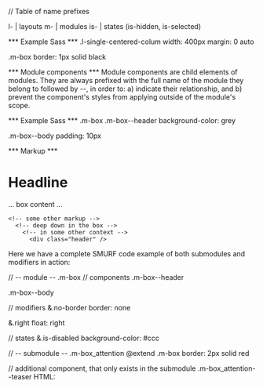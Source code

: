 // Table of name prefixes

l-   |     layouts
m-   |     modules
is-  |     states (is-hidden, is-selected)

*** Example Sass ***
.l-single-centered-colum
  width: 400px
  margin: 0 auto

.m-box
  border: 1px solid black


*** Module components ***
Module components are child elements of modules.
They are always prefixed with the full name of the module they belong to followed by --, in order to:
  a) indicate their relationship, and
  b) prevent the component's styles from applying outside of the module's scope.


*** Example Sass ***
.m-box
  .m-box--header
    background-color: grey

  .m-box--body
    padding: 10px

*** Markup ***
<div class="m-box">
  <h1 class="m-box--header">Headline</h1>

  <div class="m-box--body">
    ... box content ...

    <!-- some other markup -->
      <!-- deep down in the box -->
        <!-- in some other context -->
          <div class="header" />
  </div>
</div>

Here we have a complete SMURF code example of both submodules and modifiers in action:

// -- module --
.m-box
  // components
  .m-box--header

  .m-box--body

  // modifiers
  &.no-border
    border: none

  &.right
    float: right

  // states
  &.is-disabled
    background-color: #ccc

// -- submodule --
.m-box_attention
  @extend .m-box
  border: 2px solid red

   // additional component, that only exists in the submodule
  .m-box_attention--teaser
HTML:

<div class="m-box_attention right is-disabled">

